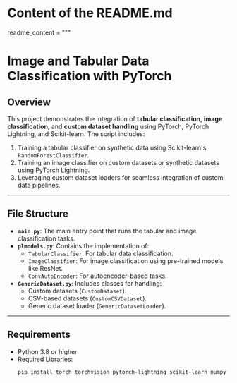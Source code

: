 # Content of the README.md
readme_content = """
# Image and Tabular Data Classification with PyTorch

## Overview

This project demonstrates the integration of **tabular classification**, **image classification**, and **custom dataset handling** using PyTorch, PyTorch Lightning, and Scikit-learn. The script includes:

1. Training a tabular classifier on synthetic data using Scikit-learn's `RandomForestClassifier`.
2. Training an image classifier on custom datasets or synthetic datasets using PyTorch Lightning.
3. Leveraging custom dataset loaders for seamless integration of custom data pipelines.

---

## File Structure

- **`main.py`**: The main entry point that runs the tabular and image classification tasks.
- **`plmodels.py`**: Contains the implementation of:
  - `TabularClassifier`: For tabular data classification.
  - `ImageClassifier`: For image classification using pre-trained models like ResNet.
  - `ConvAutoEncoder`: For autoencoder-based tasks.
- **`GenericDataset.py`**: Includes classes for handling:
  - Custom datasets (`CustomDataset`).
  - CSV-based datasets (`CustomCSVDataset`).
  - Generic dataset loader (`GenericDatasetLoader`).

---

## Requirements

- Python 3.8 or higher
- Required Libraries:
  ```bash
  pip install torch torchvision pytorch-lightning scikit-learn numpy pandas
